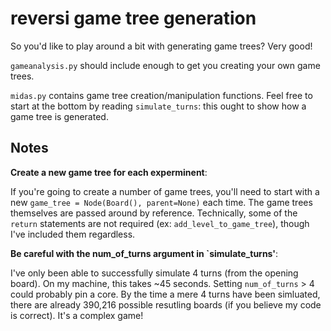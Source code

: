 # reversi game tree generation #

So you'd like to play around a bit with generating game trees? Very good!

`gameanalysis.py` should include enough to get you creating your own game trees. 

`midas.py` contains game tree creation/manipulation functions. Feel free to start at the bottom by reading `simulate_turns`: this ought to show how a game tree is generated.

## Notes  

**Create a new game tree for each experminent**:

If you're going to create a number of game trees, you'll need to start with a new `game_tree = Node(Board(), parent=None)` each time. The game trees themselves are passed around by reference. Technically, some of the `return` statements are not required (ex: `add_level_to_game_tree`), though I've included them regardless. 

**Be careful with the num_of_turns argument in `simulate_turns'**:

I've only been able to successfully simulate 4 turns (from the opening board). On my machine, this takes ~45 seconds. Setting `num_of_turns` > 4 could probably pin a core. By the time a mere 4 turns have been simluated, there are already 390,216 possible resutling boards (if you believe my code is correct). It's a complex game!
